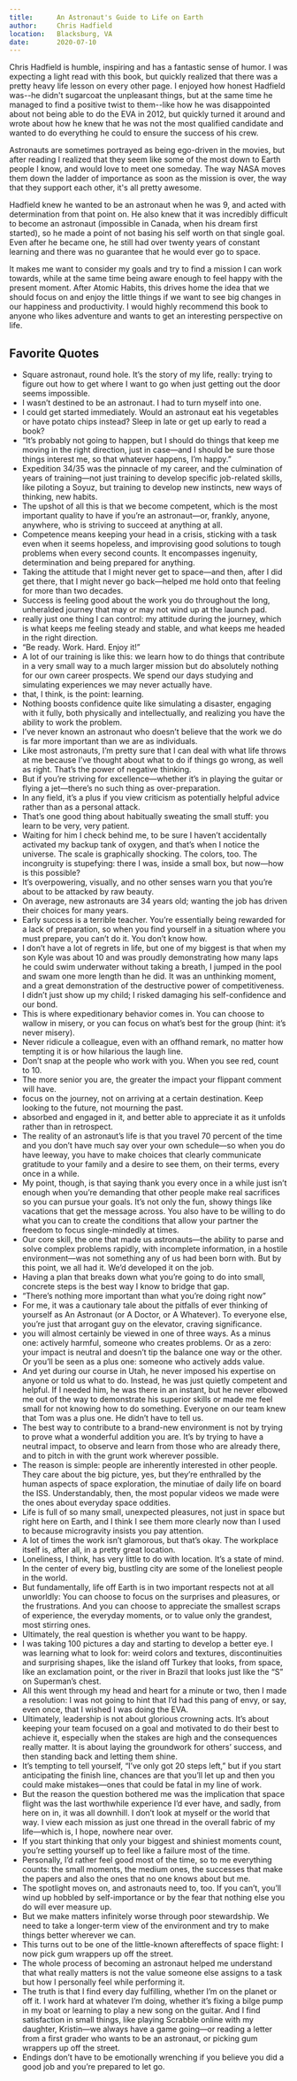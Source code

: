 ```yaml
---
title:      An Astronaut's Guide to Life on Earth
author:     Chris Hadfield
location:   Blacksburg, VA
date:       2020-07-10
---
```


Chris Hadfield is humble, inspiring and has a fantastic sense of humor. I was expecting a light read with this book, but quickly realized that there was a pretty heavy life lesson on every other page. I enjoyed how honest Hadfield was--he didn't sugarcoat the unpleasant things, but at the same time he managed to find a positive twist to them--like how he was disappointed about not being able to do the EVA in 2012, but quickly turned it around and wrote about how he knew that he was not the most qualified candidate and wanted to do everything he could to ensure the success of his crew.

Astronauts are sometimes portrayed as being ego-driven in the movies, but after reading I realized that they seem like some of the most down to Earth people I know, and would love to meet one someday. The way NASA moves them down the ladder of importance as soon as the mission is over, the way that they support each other, it's all pretty awesome.

Hadfield knew he wanted to be an astronaut when he was 9, and acted with determination from that point on. He also knew that it was incredibly difficult to become an astronaut (impossible in Canada, when his dream first started), so he made a point of not basing his self worth on that single goal. Even after he became one, he still had over twenty years of constant learning and there was no guarantee that he would ever go to space. 

It makes me want to consider my goals and try to find a mission I can work towards, while at the same time being aware enough to feel happy with the present moment. After Atomic Habits, this drives home the idea that we should focus on and enjoy the little things if we want to see big changes in our happiness and productivity. I would highly recommend this book to anyone who likes adventure and wants to get an interesting perspective on life.

## Favorite Quotes

- Square astronaut, round hole. It’s the story of my life, really: trying to figure out how to get where I want to go when just getting out the door seems impossible.
- I wasn’t destined to be an astronaut. I had to turn myself into one.
- I could get started immediately. Would an astronaut eat his vegetables or have potato chips instead? Sleep in late or get up early to read a book?
- “It’s probably not going to happen, but I should do things that keep me moving in the right direction, just in case—and I should be sure those things interest me, so that whatever happens, I’m happy.”
- Expedition 34/35 was the pinnacle of my career, and the culmination of years of training—not just training to develop specific job-related skills, like piloting a Soyuz, but training to develop new instincts, new ways of thinking, new habits.
- The upshot of all this is that we become competent, which is the most important quality to have if you’re an astronaut—or, frankly, anyone, anywhere, who is striving to succeed at anything at all.
- Competence means keeping your head in a crisis, sticking with a task even when it seems hopeless, and improvising good solutions to tough problems when every second counts. It encompasses ingenuity, determination and being prepared for anything.
- Taking the attitude that I might never get to space—and then, after I did get there, that I might never go back—helped me hold onto that feeling for more than two decades.
- Success is feeling good about the work you do throughout the long, unheralded journey that may or may not wind up at the launch pad.
- really just one thing I can control: my attitude during the journey, which is what keeps me feeling steady and stable, and what keeps me headed in the right direction.
- “Be ready. Work. Hard. Enjoy it!”
- A lot of our training is like this: we learn how to do things that contribute in a very small way to a much larger mission but do absolutely nothing for our own career prospects. We spend our days studying and simulating experiences we may never actually have.
- that, I think, is the point: learning.
- Nothing boosts confidence quite like simulating a disaster, engaging with it fully, both physically and intellectually, and realizing you have the ability to work the problem.
- I’ve never known an astronaut who doesn’t believe that the work we do is far more important than we are as individuals.
- Like most astronauts, I’m pretty sure that I can deal with what life throws at me because I’ve thought about what to do if things go wrong, as well as right. That’s the power of negative thinking.
- But if you’re striving for excellence—whether it’s in playing the guitar or flying a jet—there’s no such thing as over-preparation.
- In any field, it’s a plus if you view criticism as potentially helpful advice rather than as a personal attack.
- That’s one good thing about habitually sweating the small stuff: you learn to be very, very patient.
- Waiting for him I check behind me, to be sure I haven’t accidentally activated my backup tank of oxygen, and that’s when I notice the universe. The scale is graphically shocking. The colors, too. The incongruity is stupefying: there I was, inside a small box, but now—how is this possible?
- It’s overpowering, visually, and no other senses warn you that you’re about to be attacked by raw beauty.
- On average, new astronauts are 34 years old; wanting the job has driven their choices for many years.
- Early success is a terrible teacher. You’re essentially being rewarded for a lack of preparation, so when you find yourself in a situation where you must prepare, you can’t do it. You don’t know how.
- I don’t have a lot of regrets in life, but one of my biggest is that when my son Kyle was about 10 and was proudly demonstrating how many laps he could swim underwater without taking a breath, I jumped in the pool and swam one more length than he did. It was an unthinking moment, and a great demonstration of the destructive power of competitiveness. I didn’t just show up my child; I risked damaging his self-confidence and our bond.
- This is where expeditionary behavior comes in. You can choose to wallow in misery, or you can focus on what’s best for the group (hint: it’s never misery).
- Never ridicule a colleague, even with an offhand remark, no matter how tempting it is or how hilarious the laugh line.
- Don’t snap at the people who work with you. When you see red, count to 10.
- The more senior you are, the greater the impact your flippant comment will have.
- focus on the journey, not on arriving at a certain destination. Keep looking to the future, not mourning the past.
- absorbed and engaged in it, and better able to appreciate it as it unfolds rather than in retrospect.
- The reality of an astronaut’s life is that you travel 70 percent of the time and you don’t have much say over your own schedule—so when you do have leeway, you have to make choices that clearly communicate gratitude to your family and a desire to see them, on their terms, every once in a while.
- My point, though, is that saying thank you every once in a while just isn’t enough when you’re demanding that other people make real sacrifices so you can pursue your goals. It’s not only the fun, showy things like vacations that get the message across. You also have to be willing to do what you can to create the conditions that allow your partner the freedom to focus single-mindedly at times.
- Our core skill, the one that made us astronauts—the ability to parse and solve complex problems rapidly, with incomplete information, in a hostile environment—was not something any of us had been born with. But by this point, we all had it. We’d developed it on the job.
- Having a plan that breaks down what you’re going to do into small, concrete steps is the best way I know to bridge that gap.
- “There’s nothing more important than what you’re doing right now”
- For me, it was a cautionary tale about the pitfalls of ever thinking of yourself as An Astronaut (or A Doctor, or A Whatever). To everyone else, you’re just that arrogant guy on the elevator, craving significance.
- you will almost certainly be viewed in one of three ways. As a minus one: actively harmful, someone who creates problems. Or as a zero: your impact is neutral and doesn’t tip the balance one way or the other. Or you’ll be seen as a plus one: someone who actively adds value.
- And yet during our course in Utah, he never imposed his expertise on anyone or told us what to do. Instead, he was just quietly competent and helpful. If I needed him, he was there in an instant, but he never elbowed me out of the way to demonstrate his superior skills or made me feel small for not knowing how to do something. Everyone on our team knew that Tom was a plus one. He didn’t have to tell us.
- The best way to contribute to a brand-new environment is not by trying to prove what a wonderful addition you are. It’s by trying to have a neutral impact, to observe and learn from those who are already there, and to pitch in with the grunt work wherever possible.
- The reason is simple: people are inherently interested in other people. They care about the big picture, yes, but they’re enthralled by the human aspects of space exploration, the minutiae of daily life on board the ISS. Understandably, then, the most popular videos we made were the ones about everyday space oddities.
- Life is full of so many small, unexpected pleasures, not just in space but right here on Earth, and I think I see them more clearly now than I used to because microgravity insists you pay attention.
- A lot of times the work isn’t glamorous, but that’s okay. The workplace itself is, after all, in a pretty great location.
- Loneliness, I think, has very little to do with location. It’s a state of mind. In the center of every big, bustling city are some of the loneliest people in the world.
- But fundamentally, life off Earth is in two important respects not at all unworldly: You can choose to focus on the surprises and pleasures, or the frustrations. And you can choose to appreciate the smallest scraps of experience, the everyday moments, or to value only the grandest, most stirring ones.
- Ultimately, the real question is whether you want to be happy.
- I was taking 100 pictures a day and starting to develop a better eye. I was learning what to look for: weird colors and textures, discontinuities and surprising shapes, like the island off Turkey that looks, from space, like an exclamation point, or the river in Brazil that looks just like the “S” on Superman’s chest.
- All this went through my head and heart for a minute or two, then I made a resolution: I was not going to hint that I’d had this pang of envy, or say, even once, that I wished I was doing the EVA.
- Ultimately, leadership is not about glorious crowning acts. It’s about keeping your team focused on a goal and motivated to do their best to achieve it, especially when the stakes are high and the consequences really matter. It is about laying the groundwork for others’ success, and then standing back and letting them shine.
- It’s tempting to tell yourself, “I’ve only got 20 steps left,” but if you start anticipating the finish line, chances are that you’ll let up and then you could make mistakes—ones that could be fatal in my line of work.
- But the reason the question bothered me was the implication that space flight was the last worthwhile experience I’d ever have, and sadly, from here on in, it was all downhill. I don’t look at myself or the world that way. I view each mission as just one thread in the overall fabric of my life—which is, I hope, nowhere near over.
- If you start thinking that only your biggest and shiniest moments count, you’re setting yourself up to feel like a failure most of the time.
- Personally, I’d rather feel good most of the time, so to me everything counts: the small moments, the medium ones, the successes that make the papers and also the ones that no one knows about but me.
- The spotlight moves on, and astronauts need to, too. If you can’t, you’ll wind up hobbled by self-importance or by the fear that nothing else you do will ever measure up.
- But we make matters infinitely worse through poor stewardship. We need to take a longer-term view of the environment and try to make things better wherever we can.
- This turns out to be one of the little-known aftereffects of space flight: I now pick gum wrappers up off the street.
- The whole process of becoming an astronaut helped me understand that what really matters is not the value someone else assigns to a task but how I personally feel while performing it.
- The truth is that I find every day fulfilling, whether I’m on the planet or off it. I work hard at whatever I’m doing, whether it’s fixing a bilge pump in my boat or learning to play a new song on the guitar. And I find satisfaction in small things, like playing Scrabble online with my daughter, Kristin—we always have a game going—or reading a letter from a first grader who wants to be an astronaut, or picking gum wrappers up off the street.
- Endings don’t have to be emotionally wrenching if you believe you did a good job and you’re prepared to let go.